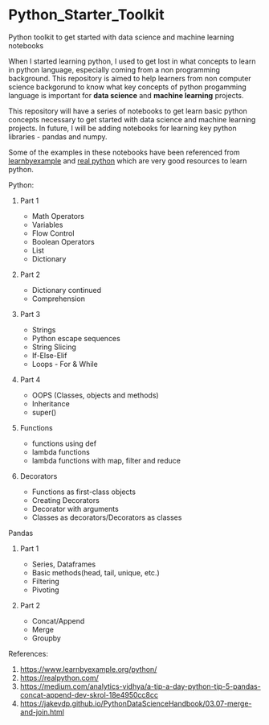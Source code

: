 # Python_Starter_Toolkit

Python toolkit to get started with data science and machine learning notebooks

When I started learning python, I used to get lost in what concepts to learn in python language, especially coming from a non programming background. This repository is aimed to help learners from non computer science backgorund to know what key concepts of python progamming language is important for **data science** and **machine learning** projects.

This repository will have a series of notebooks to get learn basic python concepts necessary to get started with data science and machine learning projects. In future, I will be adding notebooks for learning key python libraries - pandas and numpy.

Some of the examples in these notebooks have been referenced from [learnbyexample](https://www.learnbyexample.org/python/) and [real python](https://realpython.com/) which are very good resources to learn python.

Python:

1. Part 1
    - Math Operators
    - Variables
    - Flow Control
    - Boolean Operators
    - List
    - Dictionary
2. Part 2
    - Dictionary continued
    - Comprehension

3. Part 3
    - Strings
    - Python escape sequences
    - String Slicing
    - If-Else-Elif
    - Loops - For & While
    
4. Part 4
    - OOPS (Classes, objects and methods)
    - Inheritance
    - super()
5. Functions
    - functions using def
    - lambda functions
    - lambda functions with map, filter and reduce
    
6. Decorators
    - Functions as first-class objects
    - Creating Decorators
    - Decorator with arguments
    - Classes as decorators/Decorators as classes

Pandas

1. Part 1
   - Series, Dataframes
   - Basic methods(head, tail, unique, etc.)
   - Filtering
   - Pivoting

2. Part 2
   - Concat/Append
   - Merge
   - Groupby
   
References:
1. https://www.learnbyexample.org/python/
2. https://realpython.com/
3. https://medium.com/analytics-vidhya/a-tip-a-day-python-tip-5-pandas-concat-append-dev-skrol-18e4950cc8cc
4. https://jakevdp.github.io/PythonDataScienceHandbook/03.07-merge-and-join.html


